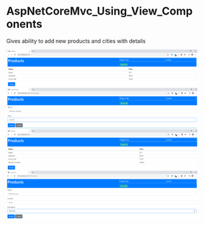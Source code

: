 # AspNetCoreMvc_Using_View_Components

Gives ability to add new products and cities with details

<img src="Images/1.PNG">

<img src="Images/2.PNG">

<img src="Images/3.PNG">

<img src="Images/4.PNG">
